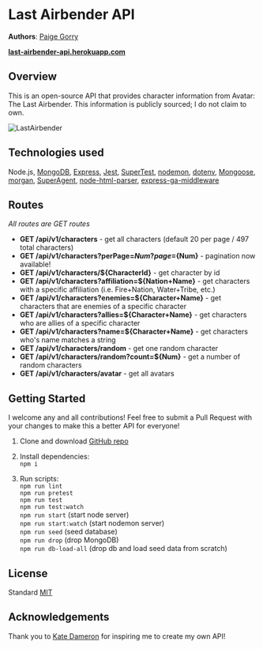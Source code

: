 # Last Airbender API

**Authors**: [Paige Gorry](https://github.com/paigeegorry)

**[last-airbender-api.herokuapp.com](https://last-airbender-api.herokuapp.com)**

## Overview
This is an open-source API that provides character information from Avatar: The Last Airbender. This information is publicly sourced; I do not claim to own.

![LastAirbender](https://res.cloudinary.com/dkrup6iyl/image/upload/v1559248105/Screen_Shot_2019-05-30_at_1.26.32_PM.png)

## Technologies used
Node.js, [MongoDB](https://www.mongodb.com/what-is-mongodb), [Express](https://www.npmjs.com/package/express), [Jest](https://www.npmjs.com/package/jest), [SuperTest](https://www.npmjs.com/package/supertest), [nodemon](https://www.npmjs.com/package/nodemon), [dotenv](https://www.npmjs.com/package/dotenv), [Mongoose](https://www.npmjs.com/package/mongoose), [morgan](https://www.npmjs.com/package/morgan), [SuperAgent](https://www.npmjs.com/package/superagent), [node-html-parser](https://www.npmjs.com/package/node-html-parser), [express-ga-middleware]('https://www.npmjs.com/package/express-ga-middleware')

## Routes
_All routes are GET routes_
* **GET /api/v1/characters** - get all characters (default 20 per page / 497 total characters)
* **GET /api/v1/characters?perPage=${Num}?page=${Num}** - pagination now available!
* **GET /api/v1/characters/${CharacterId}** - get character by id
* **GET /api/v1/characters?affiliation=${Nation+Name}** - get characters with a specific affiliation
(i.e. Fire+Nation, Water+Tribe, etc.)
* **GET /api/v1/characters?enemies=${Character+Name}** - get characters that are enemies of a specific character
* **GET /api/v1/characters?allies=${Character+Name}** - get characters who are allies of a specific character
* **GET /api/v1/characters?name=${Character+Name}** - get characters who's name matches a string
* **GET /api/v1/characters/random** - get one random character
* **GET /api/v1/characters/random?count=${Num}** - get a number of random characters
* **GET /api/v1/characters/avatar** - get all avatars

## Getting Started
I welcome any and all contributions! Feel free to submit a Pull Request with your changes to make this a better API for everyone!

1. Clone and download [GitHub repo](https://github.com/paigeegorry/last-airbender-api)
1. Install dependencies:\
`npm i`

3. Run scripts:\
`npm run lint`\
`npm run pretest`\
`npm run test`\
`npm run test:watch`\
`npm run start` (start node server)\
`npm run start:watch` (start nodemon server)\
`npm run seed` (seed database)\
`npm run drop` (drop MongoDB)\
`npm run db-load-all` (drop db and load seed data from scratch)

## License
Standard [MIT](/LICENSE.md)

## Acknowledgements
Thank you to [Kate Dameron](https://github.com/Katedam) for inspiring me to create my own API!
